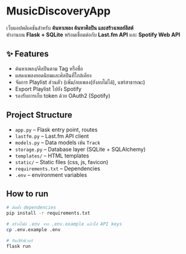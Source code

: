 # MusicDiscoveryApp

เว็บแอปพลิเคชันสำหรับ **ค้นหาเพลง ค้นหาศิลปิน และสร้างเพลย์ลิสต์**  
ทำงานบน **Flask + SQLite** พร้อมเชื่อมต่อกับ **Last.fm API** และ **Spotify Web API**

## ✨ Features
- ค้นหาเพลง/ศิลปินตาม Tag หรือชื่อ
- แสดงเพลงยอดนิยมและศิลปินที่ใกล้เคียง
- จัดการ Playlist ส่วนตัว (เพิ่ม/ลบเพลง(ยังลบไม่ได้), แชร์สาธารณะ)
- Export Playlist ไปยัง Spotify
- รองรับการเก็บ token ด้วย OAuth2 (Spotify)

## Project Structure
- `app.py` – Flask entry point, routes
- `lastfm.py` – Last.fm API client
- `models.py` – Data models เช่น `Track`
- `storage.py` – Database layer (SQLite + SQLAlchemy)
- `templates/` – HTML templates
- `static/` – Static files (css, js, favicon)
- `requirements.txt` – Dependencies
- `.env` – environment variables

## How to run
```bash
# ติดตั้ง dependencies
pip install -r requirements.txt

# สร้างไฟล์ .env จาก .env.example แล้วใส่ API keys
cp .env.example .env

# รันเซิร์ฟเวอร์
flask run
